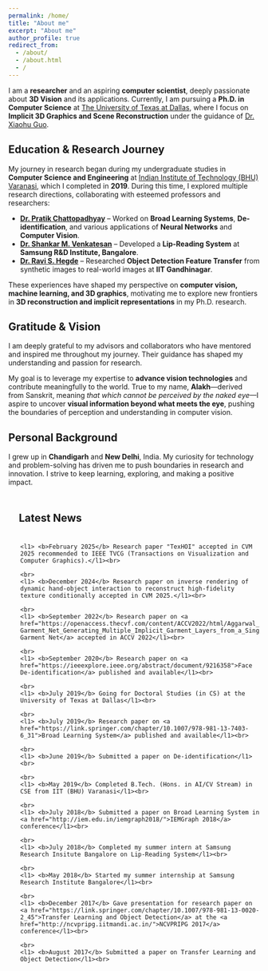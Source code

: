 ```yaml
---
permalink: /home/
title: "About me"
excerpt: "About me"
author_profile: true
redirect_from: 
  - /about/
  - /about.html
  - /
---
```


I am a **researcher** and an aspiring **computer scientist**, deeply passionate about **3D Vision** and its applications. Currently, I am pursuing a **Ph.D. in Computer Science** at [The University of Texas at Dallas](https://utdallas.edu/), where I focus on **Implicit 3D Graphics and Scene Reconstruction** under the guidance of [Dr. Xiaohu Guo](https://www.utdallas.edu/~xguo/).  

## Education & Research Journey  

My journey in research began during my undergraduate studies in **Computer Science and Engineering** at [Indian Institute of Technology (BHU) Varanasi](https://iitbhu.ac.in/cse/), which I completed in **2019**. During this time, I explored multiple research directions, collaborating with esteemed professors and researchers:

- **[Dr. Pratik Chattopadhyay](https://www.iitbhu.ac.in/dept/cse/people/pratikcse)** – Worked on **Broad Learning Systems**, **De-identification**, and various applications of **Neural Networks** and **Computer Vision**.  
- **[Dr. Shankar M. Venkatesan](https://scholar.google.com/citations?hl=en&user=HFm0RpIAAAAJ)** – Developed a **Lip-Reading System** at **Samsung R&D Institute, Bangalore**.  
- **[Dr. Ravi S. Hegde](https://www.iitgn.ac.in/faculty/electrical/ravi.htm)** – Researched **Object Detection Feature Transfer** from synthetic images to real-world images at **IIT Gandhinagar**.  

These experiences have shaped my perspective on **computer vision, machine learning, and 3D graphics**, motivating me to explore new frontiers in **3D reconstruction and implicit representations** in my Ph.D. research.

## Gratitude & Vision  

I am deeply grateful to my advisors and collaborators who have mentored and inspired me throughout my journey. Their guidance has shaped my understanding and passion for research.  

My goal is to leverage my expertise to **advance vision technologies** and contribute meaningfully to the world. True to my name, **Alakh**—derived from Sanskrit, meaning *that which cannot be perceived by the naked eye*—I aspire to uncover **visual information beyond what meets the eye**, pushing the boundaries of perception and understanding in computer vision.

## Personal Background  

I grew up in **Chandigarh** and **New Delhi**, India. My curiosity for technology and problem-solving has driven me to push boundaries in research and innovation. I strive to keep learning, exploring, and making a positive impact.



<div class="one_section">
  <h2 style="padding: 1em;"> Latest News </h2>

  <ul style="list-style-type: none">
    
    <l1> <b>February 2025</b> Research paper "TexHOI" accepted in CVM 2025 recommended to IEEE TVCG (Transactions on Visualization and Computer Graphics).</l1><br>
    
    <br>
    <l1> <b>December 2024</b> Research paper on inverse rendering of dynamic hand-object interaction to reconstruct high-fidelity texture conditionally accepted in CVM 2025.</l1><br>

    <br>
    <l1> <b>September 2022</b> Research paper on <a href="https://openaccess.thecvf.com/content/ACCV2022/html/Aggarwal_Layered-Garment_Net_Generating_Multiple_Implicit_Garment_Layers_from_a_Single_ACCV_2022_paper.html">Layered-Garment Net</a> accepted in ACCV 2022</l1><br>
    
    <br>
    <l1> <b>September 2020</b> Research paper on <a href="https://ieeexplore.ieee.org/abstract/document/9216358">Face De-identification</a> published and available</l1><br>
    
    <br>
    <l1> <b>July 2019</b> Going for Doctoral Studies (in CS) at the University of Texas at Dallas</l1><br>
    
    <br>
    <l1> <b>July 2019</b> Research paper on <a href="https://link.springer.com/chapter/10.1007/978-981-13-7403-6_31">Broad Learning System</a> published and available</l1><br>
    
    <br>
    <l1> <b>June 2019</b> Submitted a paper on De-identification</l1><br>
    
    <br>
    <l1> <b>May 2019</b> Completed B.Tech. (Hons. in AI/CV Stream) in CSE from IIT (BHU) Varanasi</l1><br>
    
    <br>
    <l1> <b>July 2018</b> Submitted a paper on Broad Learning System in <a href="http://iem.edu.in/iemgraph2018/">IEMGraph 2018</a> conference</l1><br>
    
    <br>
    <l1> <b>July 2018</b> Completed my summer intern at Samsung Research Insitute Bangalore on Lip-Reading System</l1><br>
    
    <br>
    <l1> <b>May 2018</b> Started my summer internship at Samsung Research Institute Bangalore</l1><br>
    
    <br>
    <l1> <b>December 2017</b> Gave presentation for research paper on <a href="https://link.springer.com/chapter/10.1007/978-981-13-0020-2_45">Transfer Learning and Object Detection</a> at the <a href="http://ncvpripg.iitmandi.ac.in/">NCVPRIPG 2017</a> conference</l1><br>
    
    <br>
    <l1> <b>August 2017</b> Submitted a paper on Transfer Learning and Object Detection</l1><br>

